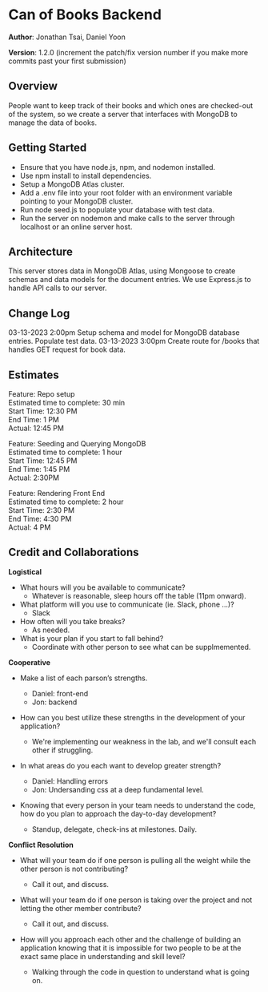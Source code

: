 # Can of Books Backend

**Author**: Jonathan Tsai, Daniel Yoon

**Version**: 1.2.0 (increment the patch/fix version number if you make more commits past your first submission)

## Overview
People want to keep track of their books and which ones are checked-out of the system, so we create a server that interfaces
with MongoDB to manage the data of books.

## Getting Started
* Ensure that you have node.js, npm, and nodemon installed.
* Use npm install to install dependencies.
* Setup a MongoDB Atlas cluster.
* Add a .env file into your root folder with an environment variable pointing to your MongoDB cluster.
* Run node seed.js to populate your database with test data.
* Run the server on nodemon and make calls to the server through localhost or an online server host.

## Architecture
This server stores data in MongoDB Atlas, using Mongoose to create schemas and data models for the document entries. We use Express.js to handle API calls to our server.

## Change Log
03-13-2023 2:00pm Setup schema and model for MongoDB database entries. Populate test data.
03-13-2023 3:00pm Create route for /books that handles GET request for book data.

## Estimates
<!-- See below -->
Feature: Repo setup\
Estimated time to complete: 30 min\
Start Time: 12:30 PM\
End Time: 1 PM\
Actual: 12:45 PM

Feature: Seeding and Querying MongoDB\
Estimated time to complete: 1 hour\
Start Time: 12:45 PM\
End Time: 1:45 PM\
Actual: 2:30PM

Feature: Rendering Front End\
Estimated time to complete: 2 hour\
Start Time: 2:30 PM\
End Time: 4:30 PM\
Actual: 4 PM

## Credit and Collaborations
<!-- Give credit (and a link) to other people or resources that helped you build this application. -->

**Logistical**
* What hours will you be available to communicate?
    * Whatever is reasonable, sleep hours off the table (11pm onward).
* What platform will you use to communicate (ie. Slack, phone …)?
    * Slack
* How often will you take breaks?
    *  As needed.
* What is your plan if you start to fall behind?
    * Coordinate with other person to see what can be supplmemented.

**Cooperative**
* Make a list of each parson’s strengths.
    * Daniel: front-end
    * Jon: backend

* How can you best utilize these strengths in the development of your application?
    * We're implementing our weakness in the lab, and we'll consult each other if struggling.

* In what areas do you each want to develop greater strength?
    * Daniel: Handling errors
    * Jon: Undersanding css at a deep fundamental level.

* Knowing that every person in your team needs to understand the code, how do you plan to approach the day-to-day development?
    * Standup, delegate, check-ins at milestones. Daily.

**Conflict Resolution**

* What will your team do if one person is pulling all the weight while the other person is not contributing?
    * Call it out, and discuss.

* What will your team do if one person is taking over the project and not letting the other member contribute?
    * Call it out, and discuss.

* How will you approach each other and the challenge of building an application knowing that it is impossible for two people to be at the exact same place in understanding and skill level?
    * Walking through the code in question to understand what is going on.